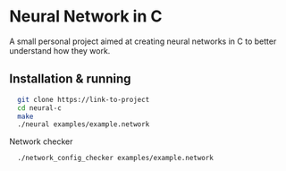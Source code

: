 
# Neural Network in C
A small personal project aimed at creating neural networks in C to better understand how they work.


## Installation & running

```bash
  git clone https://link-to-project
  cd neural-c
  make
  ./neural examples/example.network
```

 Network checker

```bash
  ./network_config_checker examples/example.network
```
